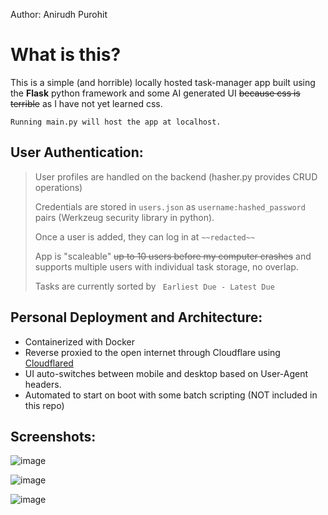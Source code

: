 Author: Anirudh Purohit

# What is this? 
This is a simple (and horrible) locally hosted task-manager app built using the **Flask** python framework and some AI generated UI ~~because css is terrible~~ as I have not yet learned css.

` Running main.py will host the app at localhost. `

## User Authentication: 
> User profiles are handled on the backend (hasher.py provides CRUD operations)
> 
> Credentials are stored in ``` users.json ``` as ```username:hashed_password``` pairs (Werkzeug security library in python).
> 
> Once a user is added, they can log in at ``` ~~redacted~~ ```
> 
> App is "scaleable" ~~up to 10 users before my computer crashes~~ and supports multiple users with individual task storage, no overlap.
> 
> Tasks are currently sorted by ``` Earliest Due - Latest Due```


## Personal Deployment and Architecture:

- Containerized with Docker
- Reverse proxied to the open internet through Cloudflare using [Cloudflared](https://developers.cloudflare.com/cloudflare-one/connections/connect-networks/)
- UI auto-switches between mobile and desktop based on User-Agent headers.
- Automated to start on boot with some batch scripting (NOT included in this repo)

## Screenshots:
![image](https://github.com/user-attachments/assets/2e90706c-0b1d-4adc-93f3-25b578a86598)

![image](https://github.com/user-attachments/assets/4fb92ee7-39b6-47af-83cd-d63723697f12)

![image](https://github.com/user-attachments/assets/7e854af8-19e0-4eac-9da6-5c2b17352d7f)
